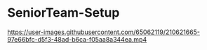 # SeniorTeam-Setup

https://user-images.githubusercontent.com/65062119/210621665-97e66bfc-d5f3-48ad-b6ca-f05aa8a344ea.mp4
